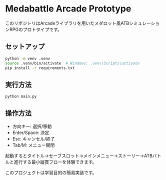 # Medabattle Arcade Prototype

このリポジトリはArcadeライブラリを用いたメダロット風ATBシミュレーションRPGのプロトタイプです。

## セットアップ

```bash
python -m venv .venv
source .venv/bin/activate  # Windows: .venv\Scripts\activate
pip install -r requirements.txt
```

## 実行方法

```bash
python main.py
```

## 操作方法

* 方向キー: 選択/移動
* Enter/Space: 決定
* Esc: キャンセル/終了
* Tab/M: メニュー開閉

起動するとタイトル→セーブスロット→メインメニュー→ストーリー→ATBバトルと進行する最小縦貫フローを体験できます。

このプロジェクトは学習目的の簡易実装です。
